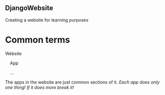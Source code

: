 ## DjangoWebsite
Creating a website for learning purposes 

# Common terms

Website
  
&nbsp;&nbsp;&nbsp;&nbsp;App
  
&nbsp;&nbsp;&nbsp;&nbsp;...

The apps in the website are just common sections of it. 
*Each app does only one thing! If it does more break it!*
